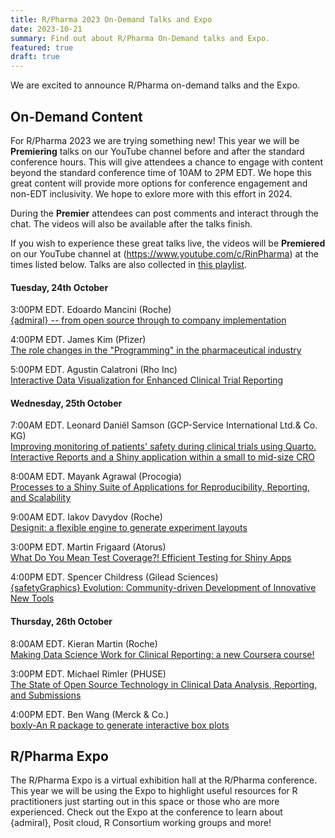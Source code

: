 ```yaml
---
title: R/Pharma 2023 On-Demand Talks and Expo
date: 2023-10-21
summary: Find out about R/Pharma On-Demand talks and Expo.
featured: true
draft: true
---
```


We are excited to announce R/Pharma on-demand talks and the Expo.

## On-Demand Content

For R/Pharma 2023 we are trying something new! This year we will be **Premiering** talks on our YouTube channel before and after the standard conference hours. This will give attendees a chance to engage with content beyond the standard conference time of 10AM to 2PM EDT. We hope this great content will provide more options for conference engagement and non-EDT inclusivity. We hope to exlore more with this effort in 2024.

During the **Premier** attendees can post comments and interact through the chat. The videos will also be available after the talks finish.

If you wish to experience these great talks live, the videos will be **Premiered** on our YouTube channel at (<https://www.youtube.com/c/RinPharma>) at the times listed below. Talks are also collected in [this playlist](https://www.youtube.com/playlist?list=PLMtxz1fUYA5ArPGh9axjLsZR7Rq7csrG8).

#### Tuesday, 24th October

3:00PM EDT. Edoardo Mancini (Roche)  
[{admiral} -- from open source through to company implementation](https://www.youtube.com/playlist?list=PLMtxz1fUYA5ArPGh9axjLsZR7Rq7csrG8)

4:00PM EDT. James Kim (Pfizer)  
[The role changes in the "Programming" in the pharmaceutical industry](https://www.youtube.com/playlist?list=PLMtxz1fUYA5ArPGh9axjLsZR7Rq7csrG8)

5:00PM EDT. Agustin Calatroni (Rho Inc)  
[Interactive Data Visualization for Enhanced Clinical Trial Reporting](https://www.youtube.com/playlist?list=PLMtxz1fUYA5ArPGh9axjLsZR7Rq7csrG8)

#### Wednesday, 25th October

7:00AM EDT. Leonard Daniël Samson (GCP-Service International Ltd.& Co. KG)  
[Improving monitoring of patients' safety during clinical trials using Quarto. Interactive Reports and a Shiny application within a small to mid-size CRO](https://www.youtube.com/playlist?list=PLMtxz1fUYA5ArPGh9axjLsZR7Rq7csrG8)

8:00AM EDT. Mayank Agrawal (Procogia)  
[Processes to a Shiny Suite of Applications for Reproducibility, Reporting, and Scalability](https://www.youtube.com/playlist?list=PLMtxz1fUYA5ArPGh9axjLsZR7Rq7csrG8)

9:00AM EDT. Iakov Davydov (Roche)  
[Designit: a flexible engine to generate experiment layouts](https://www.youtube.com/playlist?list=PLMtxz1fUYA5ArPGh9axjLsZR7Rq7csrG8)

3:00PM EDT. Martin Frigaard (Atorus)  
[What Do You Mean Test Coverage?! Efficient Testing for Shiny Apps](https://www.youtube.com/playlist?list=PLMtxz1fUYA5ArPGh9axjLsZR7Rq7csrG8)

4:00PM EDT. Spencer Childress (Gilead Sciences)  
[{safetyGraphics} Evolution: Community-driven Development of Innovative New Tools](https://www.youtube.com/playlist?list=PLMtxz1fUYA5ArPGh9axjLsZR7Rq7csrG8)

#### Thursday, 26th October

8:00AM EDT. Kieran Martin (Roche)  
[Making Data Science Work for Clinical Reporting: a new Coursera course!](https://www.youtube.com/playlist?list=PLMtxz1fUYA5ArPGh9axjLsZR7Rq7csrG8)

3:00PM EDT. Michael Rimler (PHUSE)  
[The State of Open Source Technology in Clinical Data Analysis, Reporting, and Submissions](https://www.youtube.com/playlist?list=PLMtxz1fUYA5ArPGh9axjLsZR7Rq7csrG8)

4:00PM EDT. Ben Wang (Merck & Co.)  
[boxly-An R package to generate interactive box plots](https://www.youtube.com/playlist?list=PLMtxz1fUYA5ArPGh9axjLsZR7Rq7csrG8)

## R/Pharma Expo

The R/Pharma Expo is a virtual exhibition hall at the R/Pharma conference. This year we will be using the Expo to highlight useful resources for R practitioners just starting out in this space or those who are more experienced. Check out the Expo at the conference to learn about {admiral}, Posit cloud, R Consortium working groups and more!
